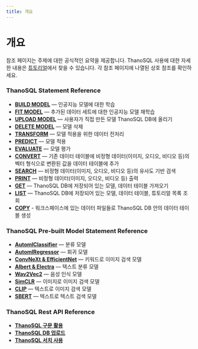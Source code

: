 ```yaml
---
title: 개요
---
```


# __개요__


참조 페이지는 주제에 대한 공식적인 요약을 제공합니다. ThanoSQL 사용에 대한 자세한 내용은 [튜토리얼](/ko/tutorials/algorithm_list/)에서 찾을 수 있습니다. 각 참조 페이지에 나열된 상호 참조를 확인하세요.

### __ThanoSQL Statement Reference__

- [__BUILD MODEL__](/ko/how-to_guides/ThanoSQL_query/BUILD_MODEL_SYNTAX/) — 인공지능 모델에 대한 학습
- [__FIT MODEL__](/ko/how-to_guides/ThanoSQL_query/FIT_MODEL_SYNTAX/) —  추가된 데이터 세트에 대한 인공지능 모델 재학습
- [__UPLOAD MODEL__](/ko/how-to_guides/ThanoSQL_query/UPLOAD_SYNTAX/) — 사용자가 직접 만든 모델 ThanoSQL DB에 올리기
- [__DELETE MODEL__](/ko/how-to_guides/ThanoSQL_query/DELETE_MODEL_SYNTAX/) —  모델 삭제
- [__TRANSFORM__](/ko/how-to_guides/ThanoSQL_query/TRANSFORM_MODEL_SYNTAX/) — 모델 적용을 위한 데이터 전처리
- [__PREDICT__](/ko/how-to_guides/ThanoSQL_query/PREDICT_MODEL_SYNTAX/) — 모델 적용
- [__EVALUATE__](/ko/how-to_guides/ThanoSQL_query/EVALUATE_MODEL_SYNTAX/) —  모델 평가
- [__CONVERT__](/ko/how-to_guides/ThanoSQL_query/CONVERT_USING_SYNTAX/) — 기존 데이터 테이블에 비정형 데이터(이미지, 오디오, 비디오 등)의 벡터 형식으로 변환된 값을 데이터 테이블에 추가
- [__SEARCH__](/ko/how-to_guides/ThanoSQL_query/SEARCH_SYNTAX/) — 비정형 데이터(이미지, 오디오, 비디오 등)의 유사도 기반 검색
- [__PRINT__](/ko/how-to_guides/ThanoSQL_query/PRINT_SYNTAX/) — 비정형 데이터(이미지, 오디오, 비디오 등) 출력
- [__GET__](/ko/how-to_guides/ThanoSQL_query/GET_SYNTAX/) —  ThanoSQL DB에 저장되어 있는 모델, 데이터 테이블 가져오기
- [__LIST__](/ko/how-to_guides/ThanoSQL_query/LIST_SYNTAX/) — ThanoSQL DB에 저장되어 있는 모델, 데이터 테이블, 튜토리얼 목록 조회
- [__COPY__](/ko/how-to_guides/ThanoSQL_query/COPY_SYNTAX/) - 워크스페이스에 있는 데이터 파일들로 ThanoSQL DB 안의 데이터 테이블 생성

### __ThanoSQL Pre-built Model Statement Reference__

- [__AutomlClassifier__](/how-to_guides/ThanoSQL_model/AutomlClassifier/) — 분류 모델
- [__AutomlRegressor__](/how-to_guides/ThanoSQL_model/AutomlRegressor/) — 회귀 모델
- [__ConvNeXt & EfficientNet__](/how-to_guides/ThanoSQL_model/ConvNeXt_EfficientNet/) — 키워드로 이미지 검색 모델
- [__Albert & Electra__](/ko/how-to_guides/ThanoSQL_model/Albert_Electra/) — 텍스트 분류 모델
- [__Wav2Vec2__](/ko/how-to_guides/ThanoSQL_model/wav2vec2/) — 음성 인식 모델
- [__SimCLR__](/ko/how-to_guides/ThanoSQL_model/SimCLR/) —  이미지로 이미지 검색 모델
- [__CLIP__](/ko/how-to_guides/ThanoSQL_model/CLIP/) — 텍스트로 이미지 검색 모델
- [__SBERT__](/ko/how-to_guides/ThanoSQL_model/SBERT/) — 텍스트로 텍스트 검색 모델

### __ThanoSQL Rest API Reference__ 

- [__ThanoSQL 구문 활용__](/ko/how-to_guides/ThanoSQL_connecting/rest_api_thanosql_query/)
- [__ThanoSQL DB 업로드__](/ko/how-to_guides/ThanoSQL_connecting/rest_api_thanosql_insert/)
- [__ThanoSQL 서치 사용__](/ko/how-to_guides/ThanoSQL_connecting/rest_api_thanosql_search/)


